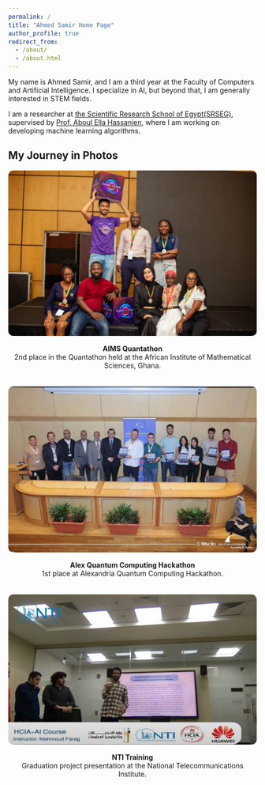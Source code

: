 ```yaml
---
permalink: /
title: "Ahmed Samir Home Page"
author_profile: true
redirect_from: 
  - /about/
  - /about.html
---
```


My name is Ahmed Samir, and I am a third year at the Faculty of Computers and Artificial Intelligence. I specialize in AI, but beyond that, I am generally interested in STEM fields.

I am a researcher at [the Scientific Research School of Egypt(SRSEG)](https://egyptscience-srge.com/), supervised by [Prof. Aboul Ella Hassanien](https://scholar.google.com/citations?user=aZ6bcngAAAAJ&hl=en), where I am working on developing machine learning algorithms.

## My Journey in Photos

<div style="display: flex; flex-wrap: wrap; gap: 20px;">

  <div style="flex: 1; min-width: 250px; text-align: center;">
    <img src="/images/aims-quantathon.jpeg" alt="AIMS Quantathon" style="width:100%; border-radius:10px;">
    <p><b>AIMS Quantathon</b><br/>2nd place in the Quantathon held at the African Institute of Mathematical Sciences, Ghana.</p>
  </div>

  <div style="flex: 1; min-width: 250px; text-align: center;">
    <img src="/images/alex-quantum-hackathon.webp" alt="Alex Hackathon" style="width:100%; border-radius:10px;">
    <p><b>Alex Quantum Computing Hackathon</b><br/>1st place at Alexandria Quantum Computing Hackathon.</p>
  </div>

  <div style="flex: 1; min-width: 250px; text-align: center;">
    <img src="/images/nti-training.jpg" alt="NTI Training" style="width:100%; border-radius:10px;">
    <p><b>NTI Training</b><br/>Graduation project presentation at the National Telecommunications Institute.</p>
  </div>

</div>
